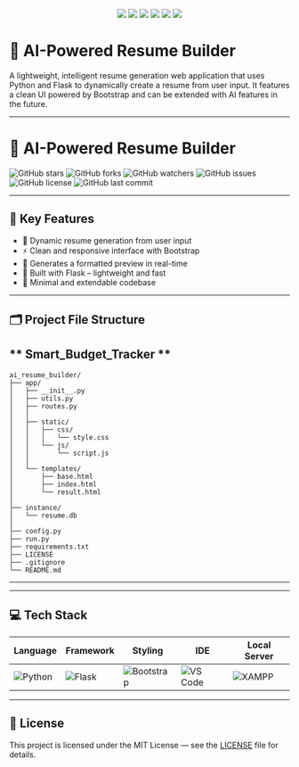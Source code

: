 <p align="center">
  <img src="https://img.shields.io/github/stars/alaminO8islam/ai_resume_builder?style=flat-square">
  <img src="https://img.shields.io/github/forks/alaminO8islam/ai_resume_builder?style=flat-square">
  <img src="https://img.shields.io/github/watchers/alaminO8islam/ai_resume_builder?style=flat-square">
  <img src="https://img.shields.io/github/issues/alaminO8islam/ai_resume_builder?style=flat-square">
  <img src="https://img.shields.io/github/license/alaminO8islam/ai_resume_builder?style=flat-square">
  <img src="https://img.shields.io/github/last-commit/alaminO8islam/ai_resume_builder?style=flat-square">
</p>

# 🧠 AI-Powered Resume Builder

A lightweight, intelligent resume generation web application that uses Python and Flask to dynamically create a resume from user input. It features a clean UI powered by Bootstrap and can be extended with AI features in the future.

---

# 🧠 AI-Powered Resume Builder

![GitHub stars](https://img.shields.io/github/stars/alaminO8islam/ai_resume_builder?style=flat-square)
![GitHub forks](https://img.shields.io/github/forks/alaminO8islam/ai_resume_builder?style=flat-square)
![GitHub watchers](https://img.shields.io/github/watchers/alaminO8islam/ai_resume_builder?style=flat-square)
![GitHub issues](https://img.shields.io/github/issues/alaminO8islam/ai_resume_builder?style=flat-square)
![GitHub license](https://img.shields.io/github/license/alaminO8islam/ai_resume_builder?style=flat-square)
![GitHub last commit](https://img.shields.io/github/last-commit/alaminO8islam/ai_resume_builder?style=flat-square)

---

## 🚀 Key Features

- 📝 Dynamic resume generation from user input
- ⚡ Clean and responsive interface with Bootstrap
- 📄 Generates a formatted preview in real-time
- 🧠 Built with Flask – lightweight and fast
- 🎯 Minimal and extendable codebase

---

## 🗂️ Project File Structure
** Smart_Budget_Tracker **
---
```
ai_resume_builder/  
├── app/                       
│   ├── __init__.py            
│   ├── utils.py              
│   ├── routes.py              
│   │
│   ├── static/                
│   │   ├── css/
│   │   │   └── style.css      
│   │   └── js/
│   │       └── script.js      
│   │
│   └── templates/             
│       ├── base.html          
│       ├── index.html         
│       └── result.html     
│
├── instance/
│   └── resume.db              
│
├── config.py                  
├── run.py                     
├── requirements.txt           
├── LICENSE                    
├── .gitignore                 
└── README.md 
```
---


---

## 💻 Tech Stack

| Language | Framework | Styling | IDE | Local Server |
|----------|-----------|---------|-----|---------------|
| ![Python](https://img.shields.io/badge/python-3776AB?style=for-the-badge&logo=python&logoColor=white) | ![Flask](https://img.shields.io/badge/flask-000000?style=for-the-badge&logo=flask&logoColor=white) | ![Bootstrap](https://img.shields.io/badge/bootstrap-563D7C?style=for-the-badge&logo=bootstrap&logoColor=white) | ![VS Code](https://img.shields.io/badge/VS_Code-007ACC?style=for-the-badge&logo=visual-studio-code&logoColor=white) | ![XAMPP](https://img.shields.io/badge/xampp-FB7A24?style=for-the-badge&logo=xampp&logoColor=white) |

---

## 📜 License

This project is licensed under the MIT License — see the [LICENSE](LICENSE) file for details.
